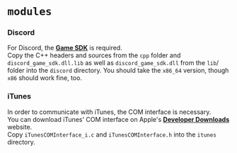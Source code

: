 # `modules`
### Discord
For Discord, the **[Game SDK](https://discordapp.com/developers/docs/game-sdk/sdk-starter-guide)** is required.  
Copy the C++ headers and sources from the `cpp` folder and `discord_game_sdk.dll.lib` as well as `discord_game_sdk.dll` from the `lib`/<Architecture> folder into the `discord` directory.
You should take the `x86_64` version, though `x86` should work fine, too.

### iTunes
In order to communicate with iTunes, the COM interface is necessary.  
You can download iTunes' COM interface on Apple's **[Developer Downloads](https://developer.apple.com/download/more/)** website.  
Copy `iTunesCOMInterface_i.c` and `iTunesCOMInterface.h` into the `itunes` directory.